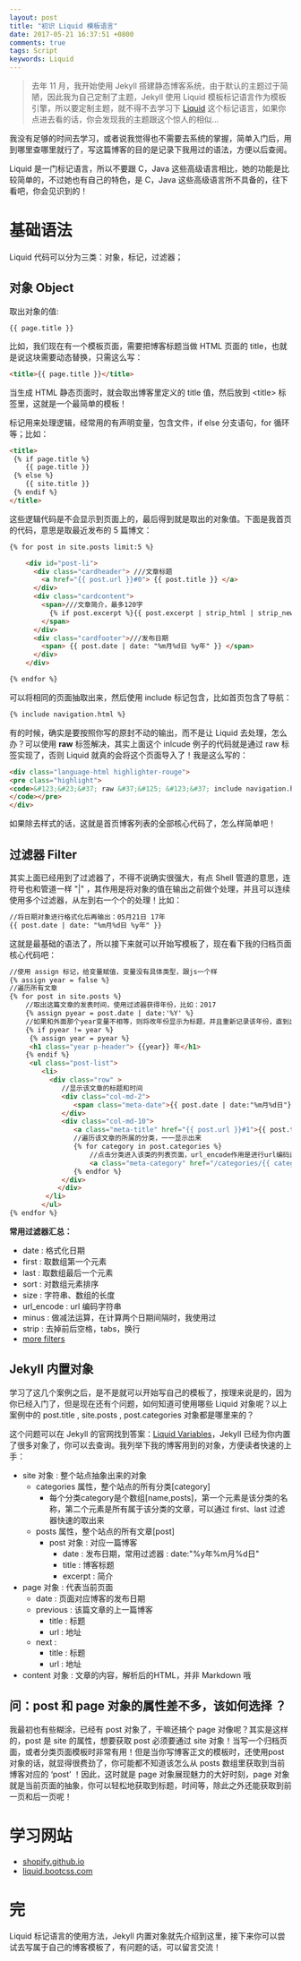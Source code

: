 ```yaml
---
layout: post
title: "初识 Liquid 模板语言"
date: 2017-05-21 16:37:51 +0800
comments: true
tags: Script
keywords: Liquid
---
```


> 去年 11 月，我开始使用 Jekyll 搭建静态博客系统，由于默认的主题过于简陋，因此我为自己定制了主题，Jekyll 使用 Liquid 模板标记语言作为模板引擎，所以要定制主题，就不得不去学习下 [Liquid](https://shopify.github.io/liquid/tags/variable/) 这个标记语言，如果你点进去看的话，你会发现我的主题跟这个惊人的相似...

我没有足够的时间去学习，或者说我觉得也不需要去系统的掌握，简单入门后，用到哪里查哪里就行了，写这篇博客的目的是记录下我用过的语法，方便以后查阅。


Liquid 是一门标记语言，所以不要跟 C，Java 这些高级语言相比，她的功能是比较简单的，不过她也有自己的特色，是 C，Java 这些高级语言所不具备的，往下看吧，你会见识到的！

# 基础语法

Liquid 代码可以分为三类：对象，标记，过滤器；

## 对象 Object

取出对象的值:

```
{{ page.title }}
```

比如，我们现在有一个模板页面，需要把博客标题当做 HTML 页面的 title，也就是说这块需要动态替换，只需这么写：

```html
<title>{{ page.title }}</title>
```

当生成 HTML 静态页面时，就会取出博客里定义的 title 值，然后放到 &lt;title&gt; 标签里，这就是一个最简单的模板！

标记用来处理逻辑，经常用的有声明变量，包含文件，if else 分支语句，for 循环等；比如：

```html
<title>
 {% if page.title %}
	{{ page.title }}
 {% else %}
	{{ site.title }}
 {% endif %}
</title>
```

这些逻辑代码是不会显示到页面上的，最后得到就是取出的对象值。下面是我首页的代码，意思是取最近发布的 5 篇博文：

```html
{% for post in site.posts limit:5 %}

    <div id="post-li">
      <div class="cardheader"> ///文章标题
        <a href="{{ post.url }}#0"> {{ post.title }} </a>
      </div>
      <div class="cardcontent">
        <span>///文章简介，最多120字
          {% if post.excerpt %}{{ post.excerpt | strip_html | strip_newlines | truncate: 120 }}{% endif %}
        </span>
      </div>
      <div class="cardfooter">///发布日期
        <span> {{ post.date | date: "%m月%d日 %y年" }} </span>
      </div>
    </div>

{% endfor %}
```

可以将相同的页面抽取出来，然后使用 include 标记包含，比如首页包含了导航：

```html
{% include navigation.html %}
```

有的时候，确实是要按照你写的原封不动的输出，而不是让 Liquid 去处理，怎么办？可以使用 **raw** 标签解决，其实上面这个 inlcude 例子的代码就是通过 raw 标签实现了，否则 Liquid 就真的会将这个页面导入了！我是这么写的：

```html
<div class="language-html highlighter-rouge">
<pre class="highlight">
<code>&#123;&#23;&#37; raw &#37;&#125; &#123;&#37; include navigation.html &#37;&#125; &#123;&#37; endraw &#37;&#125;
</code></pre>
</div>
```

如果除去样式的话，这就是首页博客列表的全部核心代码了，怎么样简单吧！

## 过滤器 Filter

其实上面已经用到了过滤器了，不得不说确实很强大，有点 Shell 管道的意思，连符号也和管道一样 "\|" ，其作用是将对象的值在输出之前做个处理，并且可以连续使用多个过滤器，从左到右一个个的处理！比如：

```html
//将日期对象进行格式化后再输出：05月21日 17年
{{ post.date | date: "%m月%d日 %y年" }}
```

这就是最基础的语法了，所以接下来就可以开始写模板了，现在看下我的归档页面核心代码吧：

```html
//使用 assign 标记，给变量赋值，变量没有具体类型，跟js一个样
{% assign year = false %}
//遍历所有文章
{% for post in site.posts %}
	//取出这篇文章的发表时间，使用过滤器获得年份，比如：2017
	{% assign pyear = post.date | date:'%Y' %}
	//如果和外面那个year变量不相等，则将改年份显示为标题，并且重新记录该年份，直到出现别的年份时再次显示为标题，重新赋值，一直重复这个逻辑
	{% if pyear != year %}
	 {% assign year = pyear %}
	 <h1 class="year p-header"> {{year}} 年</h1>
	{% endif %}
	 <ul class="post-list">
		<li>
		  <div class="row" >
		     //显示该文章的标题和时间
			 <div class="col-md-2">
				<span class="meta-date">{{ post.date | date:"%m月%d日"}}</span>
			 </div>
			 <div class="col-md-10">
				<a class="meta-title" href="{{ post.url }}#1">{{ post.title }}</a>
				//遍历该文章的所属的分类，一一显示出来
				{% for category in post.categories %}
				    //点击分类进入该类的列表页面，url_encode作用是进行url编码这个地址
					<a class="meta-category" href="/categories/{{ category | url_encode }}/index.html">[{{ category }}]</a>
				{% endfor %}
			 </div>
			</div>
		 </li>
		</ul>
{% endfor %}
```

**常用过滤器汇总：**

- date : 格式化日期
- first : 取数组第一个元素
- last : 取数组最后一个元素
- sort : 对数组元素排序
- size : 字符串、数组的长度
- url_encode : url 编码字符串
- minus : 做减法运算，在计算两个日期间隔时，我使用过
- strip : 去掉前后空格，tabs，换行
- [more filters](https://shopify.github.io/liquid/filters/abs/)

## Jekyll 内置对象

学习了这几个案例之后，是不是就可以开始写自己的模板了，按理来说是的，因为你已经入门了，但是现在还有个问题，如何知道可使用哪些 Liquid 对象呢？以上案例中的 post.title , site.posts , post.categories 对象都是哪里来的？

这个问题可以在 Jekyll 的官网找到答案：[Liquid Variables](https://jekyllrb.com/docs/variables/)，Jekyll 已经为你内置了很多对象了，你可以去查询。我列举下我的博客用到的对象，方便读者快速的上手：

- site 对象 : 整个站点抽象出来的对象
	- categories 属性，整个站点的所有分类[category]
		- 每个分类category是个数组[name,posts]，第一个元素是该分类的名称，第二个元素是所有属于该分类的文章，可以通过 first、last 过滤器快速的取出来
	- posts 属性，整个站点的所有文章[post]
		- post 对象 : 对应一篇博客
			- date : 发布日期，常用过滤器 : date:"%y年%m月%d日"
			- title : 博客标题
			- excerpt : 简介
- page 对象 : 代表当前页面
	- date : 页面对应博客的发布日期
	- previous : 该篇文章的上一篇博客
		- title : 标题
		- url : 地址
	- next :
		- title : 标题
		- url : 地址
- content 对象 : 文章的内容，解析后的HTML，并非 Markdown 哦

## 问：post 和 page 对象的属性差不多，该如何选择 ？

我最初也有些糊涂，已经有 post 对象了，干嘛还搞个 page 对像呢？其实是这样的，post 是 site 的属性，想要获取 post 必须要通过 site 对象！当写一个归档页面，或者分类页面模板时非常有用！但是当你写博客正文的模板时，还使用post对象的话，就显得很费劲了，你可能都不知道该怎么从 posts 数组里获取到当前博客对应的 ‘post’ ！因此，这时就是 page 对象展现魅力的大好时刻，page 对象就是当前页面的抽象，你可以轻松地获取到标题，时间等，除此之外还能获取到前一页和后一页呢！

# 学习网站

- [shopify.github.io](https://shopify.github.io/liquid/tags/variable/)
- [liquid.bootcss.com](https://liquid.bootcss.com/)

# 完

Liquid 标记语言的使用方法，Jekyll 内置对象就先介绍到这里，接下来你可以尝试去写属于自己的博客模板了，有问题的话，可以留言交流！
